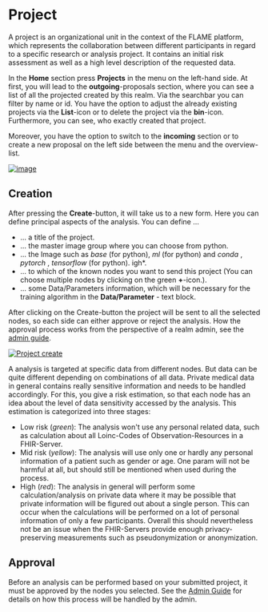 # Project
A project is an organizational unit in the context of the FLAME platform, which represents the collaboration between different participants in 
regard to a specific research or analysis project.
It contains an initial risk assessment as well as a high level description of the requested data.

In the **Home** section press **Projects** in the menu on the left-hand side.
At first, you will lead to the **outgoing**-proposals section, where you can see a list of all the projected created by this realm. 
Via the searchbar you can filter by name or id. You have the option to adjust the already existing 
projects via the **List**-icon or to delete the project via the **bin**-icon. Furthermore, you can see, who exactly 
created that project.

Moreover, you have the option to switch to the **incoming** section or to create a new proposal on the left side between
the menu and the overview-list.

[![image](/images/ui_images/hub_proposal.png)](/images/ui_images/hub_proposal.png)

## Creation

After pressing the **Create**-button, it will take us to a new form. Here you can define principal aspects of the 
analysis. You can define ...

- ... a title of the project.
- ... the master image group where you can choose from python.
- ... the Image such as *base* (for python), *ml* (for python) and
*conda* , *pytorch* , *tensorflow* (for python). igh*.
- ... to which of the known nodes you want to send this project (You can choose multiple nodes by clicking on the
green **+**-icon.).
- ... some Data/Parameters information, which will be necessary for the training algorithm in the **Data/Parameter** - 
text block.

After clicking on the Create-button the project will be sent to all the selected nodes, so each side can either 
approve or reject the analysis. How the approval process works from the perspective of a realm admin, see the 
[admin guide](../admin/identity-providers.md).

[![Project create](/images/ui_images/hub_proposal_create.png)](/images/ui_images/hub_proposal_create.png)


A analysis is targeted at specific data from different nodes. But data can be quite different depending on 
combinations of all data. Private medical data in general contains really sensitive information and needs to be handled
accordingly. For this, you give a risk estimation, so that each node has an idea about the level of data sensitivity 
accessed by the analysis. This estimation is categorized into three stages:

- Low risk (*green*): The analysis won't use any personal related data, such as calculation about all Loinc-Codes of 
Observation-Resources in a FHIR-Server.
- Mid risk (*yellow*): The analysis will use only one or hardly any personal information of a patient such as gender or 
age. One param will not be harmful at all, but should still be mentioned when used during the process.
- High (*red*): The analysis in general will perform some calculation/analysis on private data where it may be possible 
that private information will be figured out about a single person. This can occur when the calculations will be 
performed on a lot of personal information of only a few participants. Overall this should nevertheless not be an issue
when the FHIR-Servers provide enough privacy-preserving measurements such as pseudonymization or anonymization.

##  Approval 

Before an analysis can be performed based on your submitted project, it must be approved by the nodes you selected. 
See the [Admin Guide](../admin/project-review) for details on how this process will be handled by the admin.
